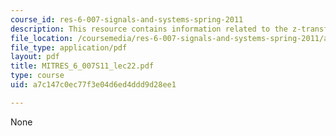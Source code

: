 ```yaml
---
course_id: res-6-007-signals-and-systems-spring-2011
description: This resource contains information related to the z-transform.
file_location: /coursemedia/res-6-007-signals-and-systems-spring-2011/a7c147c0ec77f3e04d6ed4ddd9d28ee1_MITRES_6_007S11_lec22.pdf
file_type: application/pdf
layout: pdf
title: MITRES_6_007S11_lec22.pdf
type: course
uid: a7c147c0ec77f3e04d6ed4ddd9d28ee1

---
```

None